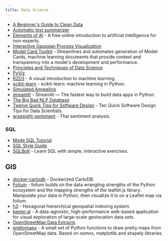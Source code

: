 ```yaml
---
title: Data Science
---
```



- [A Beginner's Guide to Clean Data](https://b-greve.gitbook.io/beginners-guide-to-clean-data/)
- [Automatic text summarizer](https://github.com/miso-belica/sumy)
- [Elements of AI](https://www.elementsofai.com) - A free online introduction to artificial intelligence for non-experts.
- [Interactive Gaussian Process Visualization](http://www.infinitecuriosity.org/vizgp/)
- [Model Card Toolkit](https://github.com/tensorflow/model-card-toolkit) - Streamlines and automates generation of Model Cards, machine learning documents that provide context and transparency into a model's development and performance.
- [Principles and Techniques of Data Science](http://www.textbook.ds100.org/intro.html)
- [PyViz](https://pyviz.org/overviews/index.html)
- [R2D3](http://www.r2d3.us) - A visual introduction to machine learning.
- [scikit-learn](https://github.com/scikit-learn/scikit-learn) - scikit-learn: machine learning in Python.
- [Simulated Annealing](https://github.com/skylergrammer/SimulatedAnnealing)
- [streamlit](https://github.com/streamlit/streamlit) - Streamlit — The fastest way to build data apps in Python.
- [The Big Bad NLP Database](https://datasets.quantumstat.com)
- [Twelve Quick Tips for Software Design](https://github.com/gvwilson/12-design) - Ten Quick Software Design Tips for Data Scientists.
- [wisesight-sentiment](https://github.com/PyThaiNLP/wisesight-sentiment) - Thai sentiment analysis.

### SQL
- [Mode SQL Tutorial](https://mode.com/sql-tutorial/)
- [SQL Style Guide](https://about.gitlab.com/handbook/business-technology/data-team/platform/sql-style-guide/)
- [SQLBolt](https://sqlbolt.com) - Learn SQL with simple, interactive exercises.


## GIS
- [docker-cartodb](https://github.com/sverhoeven/docker-cartodb) - Dockerized CartoDB.
- [Folium](https://python-visualization.github.io/folium/quickstart.html) - folium builds on the data wrangling strengths of the Python ecosystem and the mapping strengths of the leaflet.js library. Manipulate your data in Python, then visualize it in on a Leaflet map via folium.
- [h3](https://github.com/uber/h3) - Hexagonal hierarchical geospatial indexing system.
- [kepler.gl](https://kepler.gl/demo) - A data-agnostic, high-performance web-based application for visual exploration of large-scale geolocation data sets.
- [OpenStreetMap Data Extracts](http://download.geofabrik.de/index.html)
- [prettymaps](https://github.com/marceloprates/prettymaps) - A small set of Python functions to draw pretty maps from OpenStreetMap data. Based on osmnx, matplotlib and shapely libraries.
